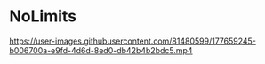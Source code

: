 # NoLimits


https://user-images.githubusercontent.com/81480599/177659245-b006700a-e9fd-4d6d-8ed0-db42b4b2bdc5.mp4

